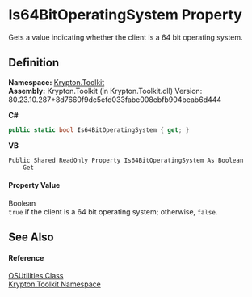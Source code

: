 # Is64BitOperatingSystem Property


Gets a value indicating whether the client is a 64 bit operating system.



## Definition
**Namespace:** <a href="79d2eac2-21f4-54ff-7552-b20c33c30600.md">Krypton.Toolkit</a>  
**Assembly:** Krypton.Toolkit (in Krypton.Toolkit.dll) Version: 80.23.10.287+8d7660f9dc5efd033fabe008ebfb904beab6d444

**C#**
``` C#
public static bool Is64BitOperatingSystem { get; }
```
**VB**
``` VB
Public Shared ReadOnly Property Is64BitOperatingSystem As Boolean
	Get
```



#### Property Value
Boolean  
`true` if the client is a 64 bit operating system; otherwise, `false`.

## See Also


#### Reference
<a href="2f3baaca-eb55-a4a4-0e39-7af2edc57dfd.md">OSUtilities Class</a>  
<a href="79d2eac2-21f4-54ff-7552-b20c33c30600.md">Krypton.Toolkit Namespace</a>  
